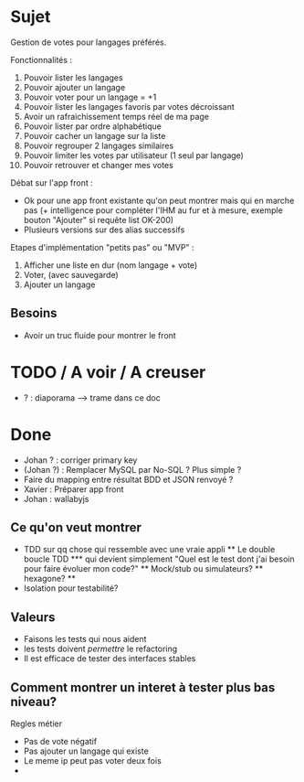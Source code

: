 # Sujet

Gestion de votes pour langages préférés.

Fonctionnalités :

1. Pouvoir lister les langages
2. Pouvoir ajouter un langage
3. Pouvoir voter pour un langage = +1
4. Pouvoir lister les langages favoris par votes décroissant
5. Avoir un rafraichissement temps réel de ma page
6. Pouvoir lister par ordre alphabétique
7. Pouvoir cacher un langage sur la liste
8. Pouvoir regrouper 2 langages similaires
9. Pouvoir limiter les votes par utilisateur (1 seul par langage)
10. Pouvoir retrouver et changer mes votes

Débat sur l'app front :

- Ok pour une app front existante qu'on peut montrer mais qui en marche pas (+ intelligence pour compléter l'IHM
  au fur et à mesure, exemple bouton "Ajouter" si requête list OK-200)
- Plusieurs versions sur des alias successifs

Etapes d'implémentation "petits pas" ou "MVP" :

1. Afficher une liste en dur (nom langage + vote)
2. Voter, (avec sauvegarde)
3. Ajouter un langage

## Besoins

- Avoir un truc fluide pour montrer le front

# TODO / A voir / A creuser

- ? : diaporama --> trame dans ce doc

# Done

- Johan ? : corriger primary key
- (Johan ?) : Remplacer MySQL par No-SQL ? Plus simple ?
- Faire du mapping entre résultat BDD et JSON renvoyé ?
- Xavier : Préparer app front
- Johan : wallabyjs

## Ce qu'on veut montrer

- TDD sur qq chose qui ressemble avec une vraie appli
  ** Le double boucle TDD \*** qui devient simplement "Quel est le test dont j'ai besoin pour faire évoluer mon code?"
  ** Mock/stub ou simulateurs?
  ** hexagone?
  \*\*
- Isolation pour testabilité?

## Valeurs

- Faisons les tests qui nous aident
- les tests doivent _permettre_ le refactoring
- Il est efficace de tester des interfaces stables

## Comment montrer un interet à tester plus bas niveau?

Regles métier

- Pas de vote négatif
- Pas ajouter un langage qui existe
- Le meme ip peut pas voter deux fois
-
